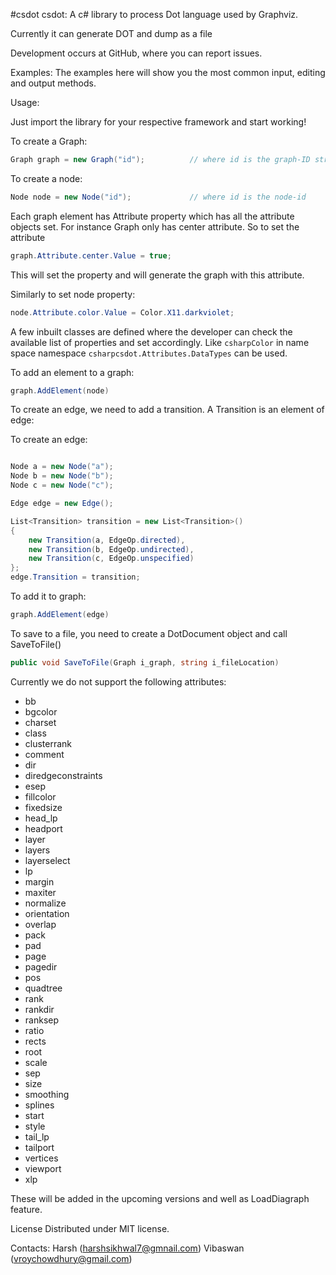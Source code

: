 #csdot
csdot: A c# library to process Dot language used by Graphviz.

Currently it can generate DOT and dump as a file

Development occurs at GitHub, where you can report issues.

Examples:
The examples here will show you the most common input, editing and output methods.

Usage:

Just import the library for your respective framework and start working!

To create a Graph:
```csharp
Graph graph = new Graph("id");          // where id is the graph-ID string.
```

To create a node:

```csharp
Node node = new Node("id");				// where id is the node-id
```

Each graph element has Attribute property which has all the attribute objects set. For instance Graph only has center attribute.
So to set the attribute

```csharp
graph.Attribute.center.Value = true;
```

This will set the property and will generate the graph with this attribute. 

Similarly to set node property: 

```csharp
node.Attribute.color.Value = Color.X11.darkviolet;
```

A few inbuilt classes are defined where the developer can check the available list of properties and set accordingly. Like ```csharpColor``` in name space namespace ```csharpcsdot.Attributes.DataTypes``` can be used. 

To add an element to a graph:

```csharp
graph.AddElement(node)
```

To create an edge, we need to add a transition. A Transition is an element of edge:

To create an edge:

```csharp

Node a = new Node("a");
Node b = new Node("b");
Node c = new Node("c");

Edge edge = new Edge();

List<Transition> transition = new List<Transition>()
{
	new Transition(a, EdgeOp.directed),
	new Transition(b, EdgeOp.undirected),
	new Transition(c, EdgeOp.unspecified)
};
edge.Transition = transition;

```

To add it to graph:

```csharp
graph.AddElement(edge)
```

To save to a file, you need to create a DotDocument object and call SaveToFile()

```csharp
public void SaveToFile(Graph i_graph, string i_fileLocation)
```

Currently we do not support the following attributes:
* bb
* bgcolor
* charset
* class
* clusterrank
* comment
* dir
* diredgeconstraints
* esep
* fillcolor
* fixedsize
* head_lp
* headport
* layer
* layers
* layerselect
* lp
* margin
* maxiter
* normalize
* orientation
* overlap
* pack
* pad
* page
* pagedir
* pos
* quadtree
* rank
* rankdir
* ranksep
* ratio
* rects
* root
* scale
* sep
* size
* smoothing
* splines
* start
* style
* tail_lp
* tailport
* vertices
* viewport
* xlp

These will be added in the upcoming versions and well as LoadDiagraph feature. 



License
Distributed under MIT license.

Contacts:
Harsh     (harshsikhwal7@gmnail.com)
Vibaswan  (vroychowdhury@gmail.com)
